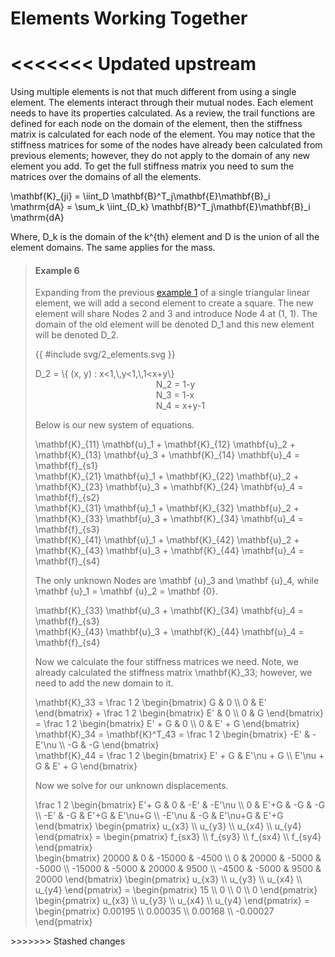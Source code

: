 # Elements Working Together
<<<<<<< Updated upstream
=======

Using multiple elements is not that much different from using a single element.  The elements interact through their mutual nodes. Each element needs to have its properties calculated.  As a review, the trail functions are defined for each node on the domain of the element, then the stiffness matrix is calculated for each node of the element.  You may notice that the stiffness matrices for some of the nodes have already been calculated from previous elements; however, they do not apply to the domain of any new element you add.  To get the full stiffness matrix you need to sum the matrices over the domains of all the elements.

<la-tex display="block">
  \mathbf{K}_{ji} =
  \iint_D \mathbf{B}^T_j\mathbf{E}\mathbf{B}_i \mathrm{dA} =
  \sum_k \iint_{D_k} \mathbf{B}^T_j\mathbf{E}\mathbf{B}_i \mathrm{dA}
</la-tex>

Where, <la-tex>D_k</la-tex> is the domain of the <la-tex>k^{th}</la-tex> element and <la-tex>D</la-tex> is the union of all the element domains.  The same applies for the mass.

<blockquote>

#### Example 6

Expanding from the previous [example 1](basic_finite_element.md#example-1) of a single triangular linear element, we will add a second element to create a square.  The new element will share Nodes 2 and 3 and introduce Node 4 at (1, 1).  The domain of the old element will be denoted <la-tex>D_1</la-tex> and this new element will be denoted <la-tex>D_2</la-tex>.

{{ #include svg/2_elements.svg }}

<la-tex display="block">
  D_2 = \{ (x, y) : x&lt;1,\,y&lt;1,\,1&lt;x+y\}
</la-tex>

<div style="max-width: fit-content; margin: auto;">
  <la-tex>N_2 = 1-y</la-tex><br>
  <la-tex>N_3 = 1-x</la-tex><br>
  <la-tex>N_4 = x+y-1</la-tex>
</div>

Below is our new system of equations.

<la-tex display="block">
  \mathbf{K}_{11} \mathbf{u}_1 +
  \mathbf{K}_{12} \mathbf{u}_2 +
  \mathbf{K}_{13} \mathbf{u}_3 +
  \mathbf{K}_{14} \mathbf{u}_4 =
  \mathbf{f}_{s1}
</la-tex>
<br>
<la-tex display="block">
  \mathbf{K}_{21} \mathbf{u}_1 +
  \mathbf{K}_{22} \mathbf{u}_2 +
  \mathbf{K}_{23} \mathbf{u}_3 +
  \mathbf{K}_{24} \mathbf{u}_4 =
  \mathbf{f}_{s2}
</la-tex>
<br>
<la-tex display="block">
  \mathbf{K}_{31} \mathbf{u}_1 +
  \mathbf{K}_{32} \mathbf{u}_2 +
  \mathbf{K}_{33} \mathbf{u}_3 +
  \mathbf{K}_{34} \mathbf{u}_4 =
  \mathbf{f}_{s3}
</la-tex>
<br>
<la-tex display="block">
  \mathbf{K}_{41} \mathbf{u}_1 +
  \mathbf{K}_{42} \mathbf{u}_2 +
  \mathbf{K}_{43} \mathbf{u}_3 +
  \mathbf{K}_{44} \mathbf{u}_4 =
  \mathbf{f}_{s4}
</la-tex>

The only unknown Nodes are <la-tex>\mathbf {u}_3</la-tex> and <la-tex>\mathbf {u}_4</la-tex>, while <la-tex>\mathbf {u}_1 = \mathbf {u}_2 = \mathbf {0}</la-tex>.

<la-tex display="block">
  \mathbf{K}_{33} \mathbf{u}_3 +
  \mathbf{K}_{34} \mathbf{u}_4 =
  \mathbf{f}_{s3}
</la-tex>
<br>
<la-tex display="block">
  \mathbf{K}_{43} \mathbf{u}_3 +
  \mathbf{K}_{44} \mathbf{u}_4 =
  \mathbf{f}_{s4}
</la-tex>

Now we calculate the four stiffness matrices we need.  Note, we already calculated the stiffness matrix <la-tex>\mathbf{K}_33</la-tex>; however, we need to add the new domain to it.

<la-tex display="block">
  \mathbf{K}_33 =
  \frac 1 2
  \begin{bmatrix}
    G & 0 \\
    0 & E'
  \end{bmatrix} +
  \frac 1 2
  \begin{bmatrix}
    E' & 0 \\
    0  & G
  \end{bmatrix} =
  \frac 1 2
  \begin{bmatrix}
    E' + G & 0 \\
    0 & E' + G
  \end{bmatrix}
</la-tex>
<br>
<la-tex display="block">
  \mathbf{K}_34 =
  \mathbf{K}^T_43 =
  \frac 1 2
  \begin{bmatrix}
    -E' &  -E'\nu \\
    -G  &  -G
  \end{bmatrix}
</la-tex>
<br>
<la-tex display="block">
  \mathbf{K}_44 =
  \frac 1 2
  \begin{bmatrix}
    E' + G & E'\nu + G \\
    E'\nu + G & E' + G
  \end{bmatrix}
</la-tex>

Now we solve for our unknown displacements.

<la-tex display="block">
  \frac 1 2
  \begin{bmatrix}
    E'+ G  & 0    & -E'     & -E'\nu \\
    0      & E'+G & -G      & -G \\
    -E'    & -G   & E'+G    & E'\nu+G \\
    -E'\nu & -G   & E'\nu+G & E'+G
  \end{bmatrix}
  \begin{pmatrix}
    u_{x3} \\
    u_{y3} \\
    u_{x4} \\
    u_{y4}
  \end{pmatrix} =
  \begin{pmatrix}
    f_{sx3} \\
    f_{sy3} \\
    f_{sx4} \\
    f_{sy4}
  \end{pmatrix}
</la-tex>
<br>
<la-tex display="block">
  \begin{bmatrix}
    20000 &     0 & -15000 & -4500 \\
        0 & 20000 &  -5000 & -5000 \\
   -15000 & -5000 &  20000 &  9500 \\
    -4500 & -5000 &   9500 & 20000
  \end{bmatrix}
  \begin{pmatrix}
    u_{x3} \\
    u_{y3} \\
    u_{x4} \\
    u_{y4}
  \end{pmatrix} =
  \begin{pmatrix}
    15 \\
    0 \\
    0 \\
    0
  \end{pmatrix}
</la-tex>
<br>
<la-tex display="block">
  \begin{pmatrix}
    u_{x3} \\
    u_{y3} \\
    u_{x4} \\
    u_{y4}
  \end{pmatrix} =
  \begin{pmatrix}
     0.00195 \\
     0.00035 \\
     0.00168 \\
    -0.00027
  \end{pmatrix}
</la-tex>
<br>

</blockquote>
>>>>>>> Stashed changes
